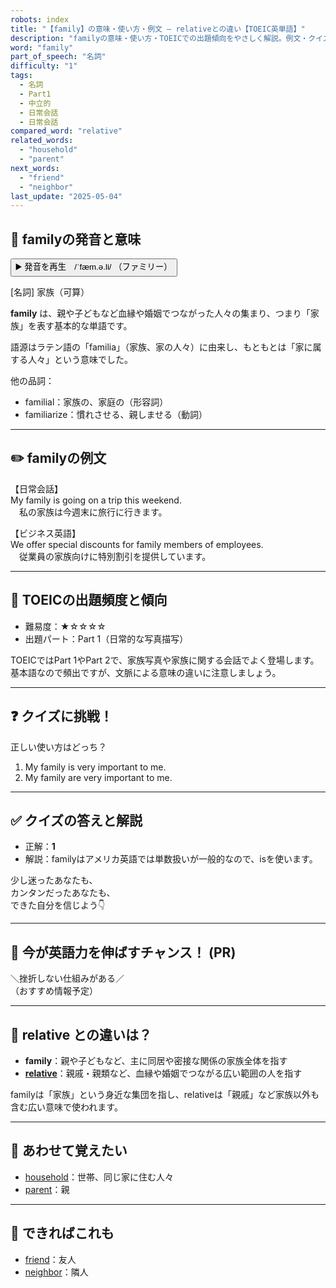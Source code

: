 ```yaml
---
robots: index
title: "【family】の意味・使い方・例文 ― relativeとの違い【TOEIC英単語】"
description: "familyの意味・使い方・TOEICでの出題傾向をやさしく解説。例文・クイズ付きでrelativeとの違いもわかりやすく学べます。"
word: "family"
part_of_speech: "名詞"
difficulty: "1"
tags:
  - 名詞
  - Part1
  - 中立的
  - 日常会話
  - 日常会話
compared_word: "relative"
related_words:
  - "household"
  - "parent"
next_words:
  - "friend"
  - "neighbor"
last_update: "2025-05-04"
---
```


## 🔰 familyの発音と意味

<button class="play-audio" onclick="playTTS('family')">
  <span class="play-audio-main">
    ▶️ 発音を再生　/ˈfæm.ə.li/
  </span>
  <span class="play-audio-sub">
    （ファミリー）
  </span>
</button>

[名詞] 家族（可算）

**family** は、親や子どもなど血縁や婚姻でつながった人々の集まり、つまり「家族」を表す基本的な単語です。

語源はラテン語の「familia」（家族、家の人々）に由来し、もともとは「家に属する人々」という意味でした。

他の品詞：  
- familial：家族の、家庭の（形容詞）
- familiarize：慣れさせる、親しませる（動詞）

---

## ✏️ familyの例文

【日常会話】  
My family is going on a trip this weekend.  
　私の家族は今週末に旅行に行きます。

【ビジネス英語】  
We offer special discounts for family members of employees.  
　従業員の家族向けに特別割引を提供しています。

---

## 🎯 TOEICの出題頻度と傾向

- 難易度：★☆☆☆☆
- 出題パート：Part 1（日常的な写真描写）

TOEICではPart 1やPart 2で、家族写真や家族に関する会話でよく登場します。基本語なので頻出ですが、文脈による意味の違いに注意しましょう。

---

## ❓ クイズに挑戦！

正しい使い方はどっち？

1. My family is very important to me.  
2. My family are very important to me.

---

## ✅ クイズの答えと解説

- 正解：**1**
- 解説：familyはアメリカ英語では単数扱いが一般的なので、isを使います。

少し迷ったあなたも、  
カンタンだったあなたも、  
できた自分を信じよう👇️

---

## 🚀 今が英語力を伸ばすチャンス！ (PR)

<div class="info-center">
＼挫折しない仕組みがある／<br>  
（おすすめ情報予定）
</div>

---

## 🤔  relative との違いは？

- **family**：親や子どもなど、主に同居や密接な関係の家族全体を指す
- **[relative](/word/relative/)**：親戚・親類など、血縁や婚姻でつながる広い範囲の人を指す

familyは「家族」という身近な集団を指し、relativeは「親戚」など家族以外も含む広い意味で使われます。

---

## 🧩 あわせて覚えたい

- [household](/word/household/)：世帯、同じ家に住む人々
- [parent](/word/parent/)：親

---

## 📖 できればこれも

- [friend](/word/friend/)：友人
- [neighbor](/word/neighbor/)：隣人

<!-- cvid: aid49_bid35 -->
